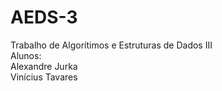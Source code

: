 # AEDS-3
Trabalho de Algorítimos e Estruturas de Dados III
</br>Alunos:
</br>Alexandre Jurka
</br>Vinícius Tavares
</br>
